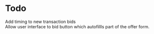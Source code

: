 # Todo
Add timing to new transaction bids <br>
Allow user interface to bid button which autofillls part of the offer form.